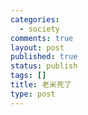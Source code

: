 ```yaml
--- 
categories: 
  - society
comments: true
layout: post
published: true
status: publish
tags: []
title: 老米死了
type: post
---
```

<div id="msgcns!3725CC0EE38B1F6!1018" class="bvMsg"><br></div>
